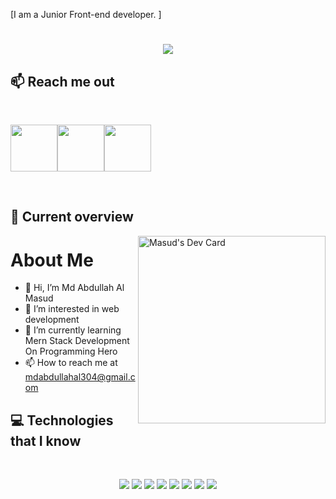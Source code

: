 [I am a Junior Front-end developer. ]
<h1 align="center">
  <a href="https://git.io/typing-svg">
    <img src="https://readme-typing-svg.herokuapp.com/?lines=Hello,+There!+👋;This+is+Masud....;Nice+to+meet+you!&center=true&size=30">
  </a>
</h1>

## :mailbox: Reach me out

<br />

[<img align="center"><img height="75" src="https://github.com/mir-hussain/mir-hussain/blob/main/images/icons/Linkedin.png">](https://www.linkedin.com/in/md-abdullahalmasud/)[<img height="75" src="https://github.com/mir-hussain/mir-hussain/blob/main/images/icons/Facebook.png">](https://www.facebook.com/mdabdullamasud.rana)[<img height="75" src="https://github.com/mir-hussain/mir-hussain/blob/main/images/icons/Twitter.png"> </p>](https://twitter.com/mdmasud83732961)

<br />

## :eyes: Current overview

<div align="left">
<a href="#"><img align="right" src="https://i.ibb.co/tJC7pJP/Green-Teal-Geometric-Modern-Computer-Programmer-Code-Editor-Quotes-Instagram-Post.gif" width="300" alt="Masud's Dev Card"/></a>
</div>

# About Me
- 👋 Hi, I’m Md Abdullah Al Masud
- 👀 I’m interested in web development
- 🌱 I’m currently learning Mern Stack Development On Programming Hero
- 📫 How to reach me at mdabdullahal304@gmail.com



## :computer: Technologies that I know
<br>
<p align="center">
<img src="https://i.ibb.co/2tjfqBB/HTML.png"/>
<img src="https://i.ibb.co/rsJ04Mq/css.png"/>
<img src="https://i.ibb.co/2FTr322/Java-Script.png"/>
<img src="https://i.ibb.co/YR7dMWD/react.png"/>
<img src="https://i.ibb.co/1r7wVpn/tailwind.png"/>
<img src="https://i.ibb.co/VDWP46y/Bootsrap.png"/>
<img src="https://i.ibb.co/nb4snnN/node.png"/>
<img src="https://i.ibb.co/rZ4L64H/express.png"/>
</p><br/>

<!---
mdmasudrana271/mdmasudrana271 is a ✨ special ✨ repository because its `README.md` (this file) appears on your GitHub profile.
You can click the Preview link to take a look at your changes.
--->
